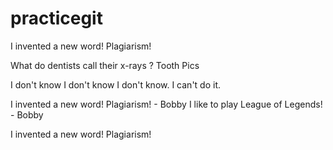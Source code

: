 # practicegit


I invented a new word! Plagiarism!


What do dentists call their x-rays ? 
Tooth Pics

I don't know I don't know I don't know.
I can't do it. 


I invented a new word! Plagiarism! - Bobby
I like to play League of Legends! - Bobby


I invented a new word! Plagiarism!


